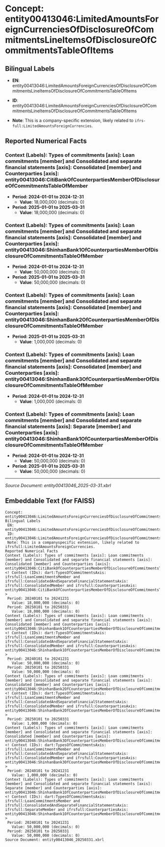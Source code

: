 # Concept: entity00413046:LimitedAmountsForeignCurrenciesOfDisclosureOfCommitmentsLineItemsOfDisclosureOfCommitmentsTableOfItems

## Bilingual Labels
- **EN**: entity00413046:LimitedAmountsForeignCurrenciesOfDisclosureOfCommitmentsLineItemsOfDisclosureOfCommitmentsTableOfItems

- **ID**: entity00413046:LimitedAmountsForeignCurrenciesOfDisclosureOfCommitmentsLineItemsOfDisclosureOfCommitmentsTableOfItems
- **Note**: This is a company-specific extension, likely related to `ifrs-full:LimitedAmountsForeignCurrencies`.

## Reported Numerical Facts

### **Context (Labels): Types of commitments [axis]: Loan commitments [member] and Consolidated and separate financial statements [axis]: Consolidated [member] and Counterparties [axis]: entity00413046:CitiBankOfCounterpartiesMemberOfDisclosureOfCommitmentsTableOfMember**
<!-- Context (IDs): dart:TypesOfCommitmentsAxis: ifrs-full:LoanCommitmentsMember and ifrs-full:ConsolidatedAndSeparateFinancialStatementsAxis: ifrs-full:ConsolidatedMember and ifrs-full:CounterpartiesAxis: entity00413046:CitiBankOfCounterpartiesMemberOfDisclosureOfCommitmentsTableOfMember -->
- **Period: 2024-01-01 to 2024-12-31**
  - **Value**: 18,000,000 (decimals: 0)
- **Period: 2025-01-01 to 2025-03-31**
  - **Value**: 18,000,000 (decimals: 0)

### **Context (Labels): Types of commitments [axis]: Loan commitments [member] and Consolidated and separate financial statements [axis]: Consolidated [member] and Counterparties [axis]: entity00413046:ShinhanBank1OfCounterpartiesMemberOfDisclosureOfCommitmentsTableOfMember**
<!-- Context (IDs): dart:TypesOfCommitmentsAxis: ifrs-full:LoanCommitmentsMember and ifrs-full:ConsolidatedAndSeparateFinancialStatementsAxis: ifrs-full:ConsolidatedMember and ifrs-full:CounterpartiesAxis: entity00413046:ShinhanBank1OfCounterpartiesMemberOfDisclosureOfCommitmentsTableOfMember -->
- **Period: 2024-01-01 to 2024-12-31**
  - **Value**: 50,000,000 (decimals: 0)
- **Period: 2025-01-01 to 2025-03-31**
  - **Value**: 50,000,000 (decimals: 0)

### **Context (Labels): Types of commitments [axis]: Loan commitments [member] and Consolidated and separate financial statements [axis]: Consolidated [member] and Counterparties [axis]: entity00413046:ShinhanBank2OfCounterpartiesMemberOfDisclosureOfCommitmentsTableOfMember**
<!-- Context (IDs): dart:TypesOfCommitmentsAxis: ifrs-full:LoanCommitmentsMember and ifrs-full:ConsolidatedAndSeparateFinancialStatementsAxis: ifrs-full:ConsolidatedMember and ifrs-full:CounterpartiesAxis: entity00413046:ShinhanBank2OfCounterpartiesMemberOfDisclosureOfCommitmentsTableOfMember -->
- **Period: 2025-01-01 to 2025-03-31**
  - **Value**: 1,000,000 (decimals: 0)

### **Context (Labels): Types of commitments [axis]: Loan commitments [member] and Consolidated and separate financial statements [axis]: Consolidated [member] and Counterparties [axis]: entity00413046:ShinhanBank3OfCounterpartiesMemberOfDisclosureOfCommitmentsTableOfMember**
<!-- Context (IDs): dart:TypesOfCommitmentsAxis: ifrs-full:LoanCommitmentsMember and ifrs-full:ConsolidatedAndSeparateFinancialStatementsAxis: ifrs-full:ConsolidatedMember and ifrs-full:CounterpartiesAxis: entity00413046:ShinhanBank3OfCounterpartiesMemberOfDisclosureOfCommitmentsTableOfMember -->
- **Period: 2024-01-01 to 2024-12-31**
  - **Value**: 1,000,000 (decimals: 0)

### **Context (Labels): Types of commitments [axis]: Loan commitments [member] and Consolidated and separate financial statements [axis]: Separate [member] and Counterparties [axis]: entity00413046:ShinhanBank1OfCounterpartiesMemberOfDisclosureOfCommitmentsTableOfMember**
<!-- Context (IDs): dart:TypesOfCommitmentsAxis: ifrs-full:LoanCommitmentsMember and ifrs-full:ConsolidatedAndSeparateFinancialStatementsAxis: ifrs-full:SeparateMember and ifrs-full:CounterpartiesAxis: entity00413046:ShinhanBank1OfCounterpartiesMemberOfDisclosureOfCommitmentsTableOfMember -->
- **Period: 2024-01-01 to 2024-12-31**
  - **Value**: 50,000,000 (decimals: 0)
- **Period: 2025-01-01 to 2025-03-31**
  - **Value**: 50,000,000 (decimals: 0)

---
*Source Document: entity00413046_2025-03-31.xbrl*
## Embeddable Text (for FAISS)
```text
Concept: entity00413046:LimitedAmountsForeignCurrenciesOfDisclosureOfCommitmentsLineItemsOfDisclosureOfCommitmentsTableOfItems
Bilingual Labels
 EN: entity00413046:LimitedAmountsForeignCurrenciesOfDisclosureOfCommitmentsLineItemsOfDisclosureOfCommitmentsTableOfItems
 ID: entity00413046:LimitedAmountsForeignCurrenciesOfDisclosureOfCommitmentsLineItemsOfDisclosureOfCommitmentsTableOfItems
 Note: This is a companyspecific extension, likely related to ifrsfull:LimitedAmountsForeignCurrencies.
Reported Numerical Facts
Context (Labels): Types of commitments [axis]: Loan commitments [member] and Consolidated and separate financial statements [axis]: Consolidated [member] and Counterparties [axis]: entity00413046:CitiBankOfCounterpartiesMemberOfDisclosureOfCommitmentsTableOfMember
<! Context (IDs): dart:TypesOfCommitmentsAxis: ifrsfull:LoanCommitmentsMember and ifrsfull:ConsolidatedAndSeparateFinancialStatementsAxis: ifrsfull:ConsolidatedMember and ifrsfull:CounterpartiesAxis: entity00413046:CitiBankOfCounterpartiesMemberOfDisclosureOfCommitmentsTableOfMember >
 Period: 20240101 to 20241231
   Value: 18,000,000 (decimals: 0)
 Period: 20250101 to 20250331
   Value: 18,000,000 (decimals: 0)
Context (Labels): Types of commitments [axis]: Loan commitments [member] and Consolidated and separate financial statements [axis]: Consolidated [member] and Counterparties [axis]: entity00413046:ShinhanBank1OfCounterpartiesMemberOfDisclosureOfCommitmentsTableOfMember
<! Context (IDs): dart:TypesOfCommitmentsAxis: ifrsfull:LoanCommitmentsMember and ifrsfull:ConsolidatedAndSeparateFinancialStatementsAxis: ifrsfull:ConsolidatedMember and ifrsfull:CounterpartiesAxis: entity00413046:ShinhanBank1OfCounterpartiesMemberOfDisclosureOfCommitmentsTableOfMember >
 Period: 20240101 to 20241231
   Value: 50,000,000 (decimals: 0)
 Period: 20250101 to 20250331
   Value: 50,000,000 (decimals: 0)
Context (Labels): Types of commitments [axis]: Loan commitments [member] and Consolidated and separate financial statements [axis]: Consolidated [member] and Counterparties [axis]: entity00413046:ShinhanBank2OfCounterpartiesMemberOfDisclosureOfCommitmentsTableOfMember
<! Context (IDs): dart:TypesOfCommitmentsAxis: ifrsfull:LoanCommitmentsMember and ifrsfull:ConsolidatedAndSeparateFinancialStatementsAxis: ifrsfull:ConsolidatedMember and ifrsfull:CounterpartiesAxis: entity00413046:ShinhanBank2OfCounterpartiesMemberOfDisclosureOfCommitmentsTableOfMember >
 Period: 20250101 to 20250331
   Value: 1,000,000 (decimals: 0)
Context (Labels): Types of commitments [axis]: Loan commitments [member] and Consolidated and separate financial statements [axis]: Consolidated [member] and Counterparties [axis]: entity00413046:ShinhanBank3OfCounterpartiesMemberOfDisclosureOfCommitmentsTableOfMember
<! Context (IDs): dart:TypesOfCommitmentsAxis: ifrsfull:LoanCommitmentsMember and ifrsfull:ConsolidatedAndSeparateFinancialStatementsAxis: ifrsfull:ConsolidatedMember and ifrsfull:CounterpartiesAxis: entity00413046:ShinhanBank3OfCounterpartiesMemberOfDisclosureOfCommitmentsTableOfMember >
 Period: 20240101 to 20241231
   Value: 1,000,000 (decimals: 0)
Context (Labels): Types of commitments [axis]: Loan commitments [member] and Consolidated and separate financial statements [axis]: Separate [member] and Counterparties [axis]: entity00413046:ShinhanBank1OfCounterpartiesMemberOfDisclosureOfCommitmentsTableOfMember
<! Context (IDs): dart:TypesOfCommitmentsAxis: ifrsfull:LoanCommitmentsMember and ifrsfull:ConsolidatedAndSeparateFinancialStatementsAxis: ifrsfull:SeparateMember and ifrsfull:CounterpartiesAxis: entity00413046:ShinhanBank1OfCounterpartiesMemberOfDisclosureOfCommitmentsTableOfMember >
 Period: 20240101 to 20241231
   Value: 50,000,000 (decimals: 0)
 Period: 20250101 to 20250331
   Value: 50,000,000 (decimals: 0)
Source Document: entity00413046_20250331.xbrl
```